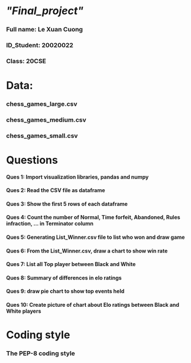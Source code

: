# _"Final_project"_

### Full name: Le Xuan Cuong
### ID_Student: 20020022
### Class: 20CSE

# **Data:**
### chess_games_large.csv
### chess_games_medium.csv
### chess_games_small.csv

# **Questions**
####  Ques 1: Import visualization libraries, pandas and numpy
####  Ques 2: Read the CSV file as dataframe
####  Ques 3: Show the first 5 rows of each dataframe
####  Ques 4: Count the number of Normal, Time forfeit, Abandoned, Rules infraction, ... in Terminator column
####  Ques 5: Generating List_Winner.csv file to list who won and draw game
####  Ques 6: From the List_Winner.csv, draw a chart to show win rate
####  Ques 7: List all Top player between Black and White
####  Ques 8: Summary of differences in elo ratings
####  Ques 9: draw pie chart to show top events held
####  Ques 10: Create picture of chart about Elo ratings between Black and White players

# **Coding style**
### The PEP-8 coding style
